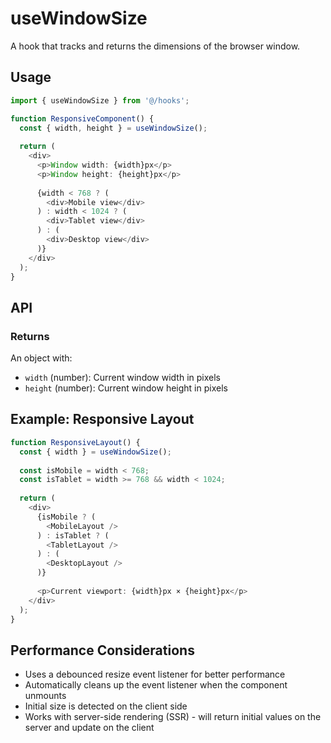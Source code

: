 # useWindowSize

A hook that tracks and returns the dimensions of the browser window.

## Usage

```typescript
import { useWindowSize } from '@/hooks';

function ResponsiveComponent() {
  const { width, height } = useWindowSize();
  
  return (
    <div>
      <p>Window width: {width}px</p>
      <p>Window height: {height}px</p>
      
      {width < 768 ? (
        <div>Mobile view</div>
      ) : width < 1024 ? (
        <div>Tablet view</div>
      ) : (
        <div>Desktop view</div>
      )}
    </div>
  );
}
```

## API

### Returns

An object with:
- `width` (number): Current window width in pixels
- `height` (number): Current window height in pixels

## Example: Responsive Layout

```typescript
function ResponsiveLayout() {
  const { width } = useWindowSize();
  
  const isMobile = width < 768;
  const isTablet = width >= 768 && width < 1024;
  
  return (
    <div>
      {isMobile ? (
        <MobileLayout />
      ) : isTablet ? (
        <TabletLayout />
      ) : (
        <DesktopLayout />
      )}
      
      <p>Current viewport: {width}px × {height}px</p>
    </div>
  );
}
```

## Performance Considerations

- Uses a debounced resize event listener for better performance
- Automatically cleans up the event listener when the component unmounts
- Initial size is detected on the client side
- Works with server-side rendering (SSR) - will return initial values on the server and update on the client
